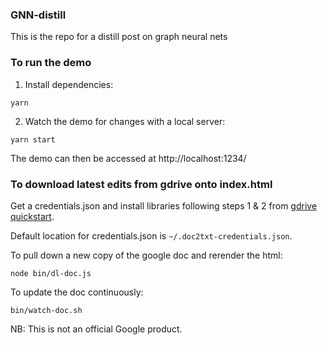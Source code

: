 ### GNN-distill
This is the repo for a distill post on graph neural nets


### To run the demo

1. Install dependencies:

```
yarn
```

2. Watch the demo for changes with a local server:

```
yarn start
```

The demo can then be accessed at http://localhost:1234/


### To download latest edits from gdrive onto index.html

Get a credentials.json and install libraries following steps 1 & 2 from [gdrive quickstart](https://developers.google.com/drive/api/v3/quickstart/python).

Default location for credentials.json is `~/.doc2txt-credentials.json`.

To pull down a new copy of the google doc and rerender the html:

```
node bin/dl-doc.js
```

To update the doc continuously:

```
bin/watch-doc.sh
```


NB: This is not an official Google product.
